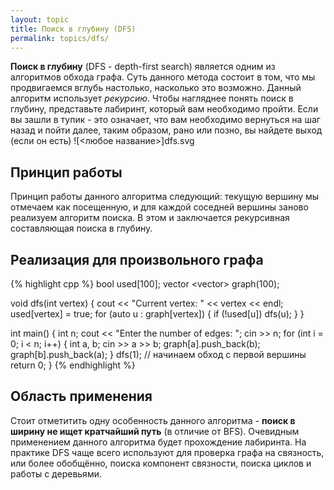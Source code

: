 ```yaml
---
layout: topic
title: Поиск в глубину (DFS)
permalink: topics/dfs/
---
```

**Поиск в глубину** (DFS - depth-first search) является одним из алгоритмов обхода графа. Суть данного метода состоит в том, что мы продвигаемся вглубь настолько, насколько это возможно. Данный алгоритм использует *рекурсию*. Чтобы нагляднее понять поиск в глубину, представьте лабиринт, который вам необходимо пройти. Если вы зашли в тупик - это означает, что вам необходимо вернуться на шаг назад и пойти далее, таким образом, рано или позно, вы найдете выход (если он есть)
![<любое название>]dfs.svg
## Принцип работы
Принцип работы данного алгоритма следующий: текущую вершину мы отмечаем как посещенную, и для каждой соседней вершины заново реализуем алгоритм поиска. В этом и заключается рекурсивная составляющая поиска в глубину.

## Реализация для произвольного графа
{% highlight cpp %}
bool used[100];
vector <vector<int>> graph(100);

void dfs(int vertex)
{
	cout << "Current vertex: " << vertex << endl;
	used[vertex] = true;
	for (auto u : graph[vertex])
	{
		if (!used[u])
			dfs(u);
	}
}

int main()
{
	int n;
	cout << "Enter the number of edges: ";
	cin >> n;
	for (int i = 0; i < n; i++)
	{
		int a, b;
		cin >> a >> b;
		graph[a].push_back(b);
		graph[b].push_back(a);
	}
	dfs(1); // начинаем обход с первой вершины
	return 0;
}
{% endhighlight %}

## Область применения
Стоит отметитить одну особенность данного алгоритма - **поиск в ширину не ищет кратчайший путь** (в отличие от BFS). Очевидным применением данного алгоритма будет прохождение лабиринта. На практике DFS чаще всего используют для проверка графа на связность, или более обобщённо, поиска компонент связности, поиска циклов и работы с деревьями.
